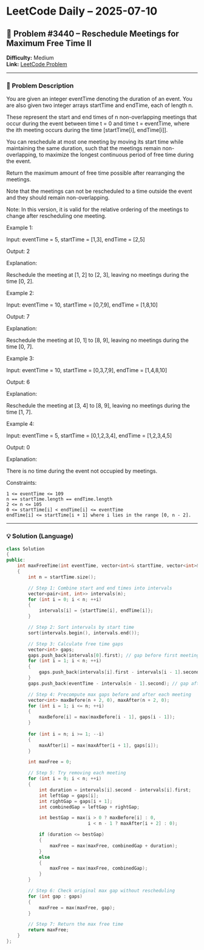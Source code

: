 # LeetCode Daily – 2025-07-10

## 🧠 Problem #3440 – **Reschedule Meetings for Maximum Free Time II**
**Difficulty:** Medium  
**Link:** [LeetCode Problem](https://leetcode.com/problems/reschedule-meetings-for-maximum-free-time-ii)

---

### 📝 Problem Description

You are given an integer eventTime denoting the duration of an event. You are also given two integer arrays startTime and endTime, each of length n.

These represent the start and end times of n non-overlapping meetings that occur during the event between time t = 0 and time t = eventTime, where the ith meeting occurs during the time [startTime[i], endTime[i]].

You can reschedule at most one meeting by moving its start time while maintaining the same duration, such that the meetings remain non-overlapping, to maximize the longest continuous period of free time during the event.

Return the maximum amount of free time possible after rearranging the meetings.

Note that the meetings can not be rescheduled to a time outside the event and they should remain non-overlapping.

Note: In this version, it is valid for the relative ordering of the meetings to change after rescheduling one meeting.

 
Example 1:


Input: eventTime = 5, startTime = [1,3], endTime = [2,5]

Output: 2

Explanation:



Reschedule the meeting at [1, 2] to [2, 3], leaving no meetings during the time [0, 2].


Example 2:


Input: eventTime = 10, startTime = [0,7,9], endTime = [1,8,10]

Output: 7

Explanation:



Reschedule the meeting at [0, 1] to [8, 9], leaving no meetings during the time [0, 7].


Example 3:


Input: eventTime = 10, startTime = [0,3,7,9], endTime = [1,4,8,10]

Output: 6

Explanation:



Reschedule the meeting at [3, 4] to [8, 9], leaving no meetings during the time [1, 7].


Example 4:


Input: eventTime = 5, startTime = [0,1,2,3,4], endTime = [1,2,3,4,5]

Output: 0

Explanation:

There is no time during the event not occupied by meetings.


 
Constraints:


	1 <= eventTime <= 109
	n == startTime.length == endTime.length
	2 <= n <= 105
	0 <= startTime[i] < endTime[i] <= eventTime
	endTime[i] <= startTime[i + 1] where i lies in the range [0, n - 2].

---

### 💡 Solution (Language)

```cpp
class Solution 
{
public:
    int maxFreeTime(int eventTime, vector<int>& startTime, vector<int>& endTime) 
    {
        int n = startTime.size();

        // Step 1: Combine start and end times into intervals
        vector<pair<int, int>> intervals(n);
        for (int i = 0; i < n; ++i) 
        {
            intervals[i] = {startTime[i], endTime[i]};
        }

        // Step 2: Sort intervals by start time
        sort(intervals.begin(), intervals.end());

        // Step 3: Calculate free time gaps
        vector<int> gaps;
        gaps.push_back(intervals[0].first); // gap before first meeting
        for (int i = 1; i < n; ++i) 
        {
            gaps.push_back(intervals[i].first - intervals[i - 1].second); // between meetings
        }
        gaps.push_back(eventTime - intervals[n - 1].second); // gap after last meeting

        // Step 4: Precompute max gaps before and after each meeting
        vector<int> maxBefore(n + 2, 0), maxAfter(n + 2, 0);
        for (int i = 1; i <= n; ++i) 
        {
            maxBefore[i] = max(maxBefore[i - 1], gaps[i - 1]);
        }
        
        for (int i = n; i >= 1; --i) 
        {
            maxAfter[i] = max(maxAfter[i + 1], gaps[i]);
        }

        int maxFree = 0;

        // Step 5: Try removing each meeting
        for (int i = 0; i < n; ++i) 
        {
            int duration = intervals[i].second - intervals[i].first;
            int leftGap = gaps[i];
            int rightGap = gaps[i + 1];
            int combinedGap = leftGap + rightGap;

            int bestGap = max(i > 0 ? maxBefore[i] : 0,
                              i < n - 1 ? maxAfter[i + 2] : 0);

            if (duration <= bestGap) 
            {
                maxFree = max(maxFree, combinedGap + duration);
            } 
            else 
            {
                maxFree = max(maxFree, combinedGap);
            }
        }

        // Step 6: Check original max gap without rescheduling
        for (int gap : gaps) 
        {
            maxFree = max(maxFree, gap);
        }

        // Step 7: Return the max free time
        return maxFree;
    }
};
